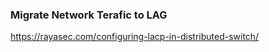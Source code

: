 ### Migrate Network Terafic to LAG
https://rayasec.com/configuring-lacp-in-distributed-switch/







